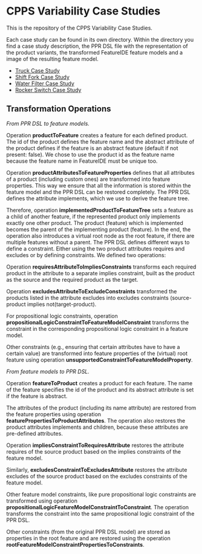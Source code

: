 # CPPS Variability Case Studies

This is the repository of the CPPS Variability Case Studies.

Each case study can be found in its own directory.
Within the directory you find a case study description, the PPR DSL file with the representation of the product variants, the transformed FeatureIDE feature models and a image of the resulting feature model.

- [Truck Case Study](/truck/)
- [Shift Fork Case Study](/shiftfork/)
- [Water Filter Case Study](/waterfilter/)
- [Rocker Switch Case Study](/rockerswitch/)

## Transformation Operations

*From PPR DSL to feature models.* 

Operation **productToFeature** creates a feature for each defined product. The id of the product defines the feature name and the abstract attribute of the product defines if the feature is an abstract feature (default if not present: false). We chose to use the product id as the feature name because the feature name in
FeatureIDE must be unique too. 

Operation **productAttributesToFeatureProperties** defines that all attributes of a product (including custom ones) are transformed into feature properties. This way we ensure that all the information is stored within the feature model and the PPR DSL can be restored completely. The PPR DSL defines the attribute implements, which we use to derive the feature tree. 

Therefore, operation **implementedProductToFeatureTree** sets a feature as a child of another feature, if the represented product only implements exactly one other product. The product (feature) which is implemented becomes the parent of the implementing product (feature). In the end, the operation also introduces a virtual root node as the root feature, if there are multiple features without a parent. The PPR DSL defines different ways to define a constraint. Either using the two product attributes requires and excludes or by defining constraints. We defined two operations: 

Operation **requiresAttributeToImpliesConstraints** transforms each required product in the attribute to a separate implies constraint, built as the product as the source and the required product as the target.

Operation **excludesAttributeToExcludeConstraints** transformed the products listed in the attribute excludes into excludes constraints (source-product implies not(target-product). 

For propositional logic constraints, operation **propositionalLogicConstraintToFeatureModelConstraint** transforms the constraint in the corresponding propositional logic constraint in a feature model. 

Other constraints (e.g., ensuring that certain attributes have to have a certain value) are transformed into feature properties of the (virtual) root feature using operation **unsupportedConstraintToFeatureModelProperty**.

*From feature models to PPR DSL.* 

Operation **featureToProduct** creates a product for each feature. The name of the feature specifies the id of the product and its abstract attribute is set if the feature is abstract. 

The attributes of the product (including its name attribute) are restored from the feature properties using operation **featurePropertiesToProductAttributes**. The operation also restores the product attributes implements and children, because these attributes are pre-defined attributes. 

Operation **impliesConstraintToRequiresAttribute** restores the attribute requires of the source product based on the implies constraints of the feature model. 

Similarly, **excludesConstraintToExcludesAttribute** restores the attribute excludes of the source product based on the excludes constraints of the feature model. 

Other feature model constraints, like pure propositional logic constraints are transformed using operation **propositionalLogicFeatureModelConstraintToConstraint**. The operation transforms the constraint into the same propositional logic constraint of the PPR DSL. 

Other constraints (from the original PPR DSL model) are stored as properties in the root feature and are restored using the operation **rootFeatureModelConstraintPropertiesToConstraints**.
